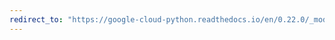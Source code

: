 ```yaml
---
redirect_to: "https://google-cloud-python.readthedocs.io/en/0.22.0/_modules/google/cloud/bigquery/schema.html"
---
```

